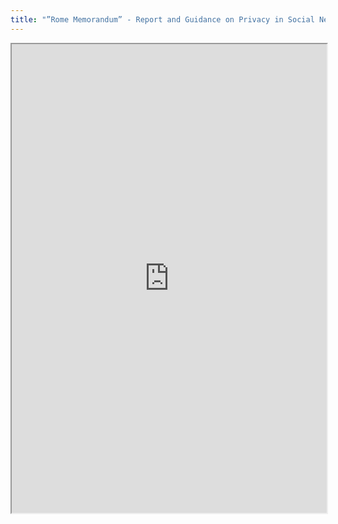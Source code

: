 ```yaml
---
title: "”Rome Memorandum” - Report and Guidance on Privacy in Social Network Services"
---
```



<iframe height="750" width="100%" src="https://ewelton.github.io/ktest/wiki.html#%E2%80%9DRome%20Memorandum%E2%80%9D%20-%20Report%20and%20Guidance%20on%20Privacy%20in%20Social%20Network%20Services"></iframe>
